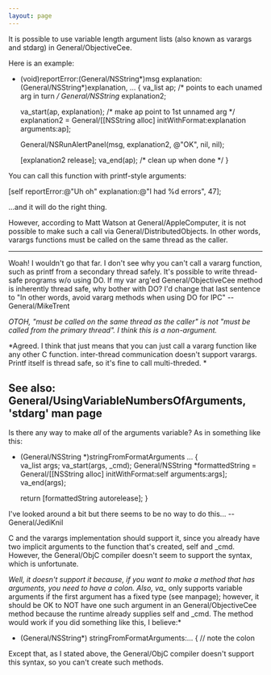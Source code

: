 ```yaml
---
layout: page
---
```


It is possible to use variable length argument lists (also known as varargs and stdarg) in General/ObjectiveCee.

Here is an example:

    
- (void)reportError:(General/NSString*)msg 
            explanation:(General/NSString*)explanation, ...
{
	va_list ap; /* points to each unamed arg in turn */
	General/NSString* explanation2;
	
	va_start(ap, explanation); /* make ap point to 1st unnamed arg */
	explanation2 = General/[[NSString alloc] 
                         initWithFormat:explanation 
                         arguments:ap];

	General/NSRunAlertPanel(msg, explanation2, @"OK", nil, nil);

	[explanation2 release];
	va_end(ap); /* clean up when done */
}


You can call this function with printf-style arguments:

[self reportError:@"Uh oh" explanation:@"I had %d errors", 47];

...and it will do the right thing.

However, according to Matt Watson at General/AppleComputer, it is not possible to make such a call via General/DistributedObjects.  In other words, varargs functions must be called on the same thread as the caller. 

---- 
Woah! I wouldn't go that far. I don't see why you can't call a vararg function, such as printf from a secondary thread safely. It's possible to write thread-safe programs w/o using DO. If my var arg'ed General/ObjectiveCee method is inherently thread safe, why bother with DO? I'd change that last sentence to "In other words, avoid vararg methods when using DO for IPC" -- General/MikeTrent

*OTOH, "must be called on the same thread as the caller" is not "must be called from the primary thread". I think this is a non-argument.*

*Agreed.  I think that just means that you can just call a vararg function like any other C function.  inter-thread communication doesn't support varargs.  Printf itself is thread safe, so it's fine to call multi-threded.
*

See also: General/UsingVariableNumbersOfArguments, 'stdarg' man page
----
Is there any way to make *all* of the arguments variable? As in something like this:
    
- (General/NSString *)stringFromFormatArguments ...
{	
	va_list args;
	va_start(args, _cmd);
	General/NSString *formattedString = General/[[NSString alloc] initWithFormat:self arguments:args];
	va_end(args);
	
	return [formattedString autorelease];
}

I've looked around a bit but there seems to be no way to do this... --General/JediKnil

C and the varargs implementation should support it, since you already have two implicit arguments to the function that's created,     self and     _cmd. However, the General/ObjC compiler doesn't seem to support the syntax, which is unfortunate.

*Well, it doesn't support it because, if you want to make a method that has arguments, you need to have a colon. Also, va_* only supports variable arguments if the first argument has a fixed type (see manpage); however, it should be OK to NOT have one such argument in an General/ObjectiveCee method because the runtime already supplies self and _cmd. The method would work if you did something like this, I believe:*

    
- (General/NSString*) stringFromFormatArguments:... { // note the colon


Except that, as I stated above, the General/ObjC compiler doesn't support this syntax, so you can't create such methods.